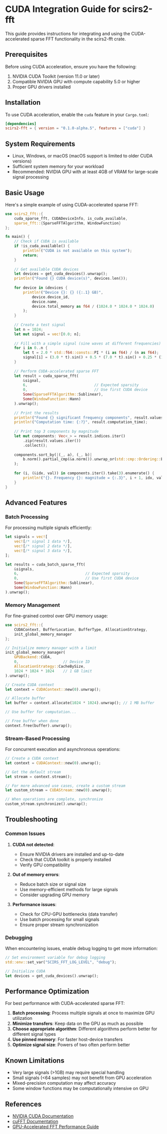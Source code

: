 # CUDA Integration Guide for scirs2-fft

This guide provides instructions for integrating and using the CUDA-accelerated sparse FFT functionality in the scirs2-fft crate.

## Prerequisites

Before using CUDA acceleration, ensure you have the following:

1. NVIDIA CUDA Toolkit (version 11.0 or later)
2. Compatible NVIDIA GPU with compute capability 5.0 or higher
3. Proper GPU drivers installed

## Installation

To use CUDA acceleration, enable the `cuda` feature in your `Cargo.toml`:

```toml
[dependencies]
scirs2-fft = { version = "0.1.0-alpha.5", features = ["cuda"] }
```

## System Requirements

- Linux, Windows, or macOS (macOS support is limited to older CUDA versions)
- Sufficient system memory for your workload
- Recommended: NVIDIA GPU with at least 4GB of VRAM for large-scale signal processing

## Basic Usage

Here's a simple example of using CUDA-accelerated sparse FFT:

```rust
use scirs2_fft::{
    cuda_sparse_fft, CUDADeviceInfo, is_cuda_available,
    sparse_fft::{SparseFFTAlgorithm, WindowFunction}
};

fn main() {
    // Check if CUDA is available
    if !is_cuda_available() {
        println!("CUDA is not available on this system");
        return;
    }
    
    // Get available CUDA devices
    let devices = get_cuda_devices().unwrap();
    println!("Found {} CUDA device(s)", devices.len());
    
    for device in &devices {
        println!("Device {}: {} ({:.1} GB)", 
            device.device_id, 
            device.name, 
            device.total_memory as f64 / (1024.0 * 1024.0 * 1024.0)
        );
    }
    
    // Create a test signal
    let n = 1024;
    let mut signal = vec![0.0; n];
    
    // Fill with a simple signal (sine waves at different frequencies)
    for i in 0..n {
        let t = 2.0 * std::f64::consts::PI * (i as f64) / (n as f64);
        signal[i] = (3.0 * t).sin() + 0.5 * (7.0 * t).sin() + 0.25 * (15.0 * t).sin();
    }
    
    // Perform CUDA-accelerated sparse FFT
    let result = cuda_sparse_fft(
        &signal,
        6,                              // Expected sparsity
        0,                              // Use first CUDA device
        Some(SparseFFTAlgorithm::Sublinear),
        Some(WindowFunction::Hann)
    ).unwrap();
    
    // Print the results
    println!("Found {} significant frequency components", result.values.len());
    println!("Computation time: {:?}", result.computation_time);
    
    // Print top 3 components by magnitude
    let mut components: Vec<_> = result.indices.iter()
        .zip(result.values.iter())
        .collect();
    
    components.sort_by(|(_, a), (_, b)| 
        b.norm().partial_cmp(&a.norm()).unwrap_or(std::cmp::Ordering::Equal)
    );
    
    for (i, (&idx, val)) in components.iter().take(3).enumerate() {
        println!("{}. Frequency {}: magnitude = {:.3}", i + 1, idx, val.norm());
    }
}
```

## Advanced Features

### Batch Processing

For processing multiple signals efficiently:

```rust
let signals = vec![
    vec![/* signal 1 data */],
    vec![/* signal 2 data */],
    vec![/* signal 3 data */],
];

let results = cuda_batch_sparse_fft(
    &signals,
    6,                              // Expected sparsity
    0,                              // Use first CUDA device
    Some(SparseFFTAlgorithm::Sublinear),
    Some(WindowFunction::Hann)
).unwrap();
```

### Memory Management

For fine-grained control over GPU memory usage:

```rust
use scirs2_fft::{
    CUDAContext, BufferLocation, BufferType, AllocationStrategy,
    init_global_memory_manager
};

// Initialize memory manager with a limit
init_global_memory_manager(
    GPUBackend::CUDA,
    0,                    // Device ID
    AllocationStrategy::CacheBySize,
    1024 * 1024 * 1024    // 1 GB limit
).unwrap();

// Create CUDA context
let context = CUDAContext::new(0).unwrap();

// Allocate buffer
let buffer = context.allocate(1024 * 1024).unwrap(); // 1 MB buffer

// Use buffer for computation...

// Free buffer when done
context.free(buffer).unwrap();
```

### Stream-Based Processing

For concurrent execution and asynchronous operations:

```rust
// Create a CUDA context
let context = CUDAContext::new(0).unwrap();

// Get the default stream
let stream = context.stream();

// For more advanced use cases, create a custom stream
let custom_stream = CUDAStream::new(0).unwrap();

// When operations are complete, synchronize
custom_stream.synchronize().unwrap();
```

## Troubleshooting

### Common Issues

1. **CUDA not detected**:
   - Ensure NVIDIA drivers are installed and up-to-date
   - Check that CUDA toolkit is properly installed
   - Verify GPU compatibility

2. **Out of memory errors**:
   - Reduce batch size or signal size
   - Use memory-efficient methods for large signals
   - Consider upgrading GPU memory

3. **Performance issues**:
   - Check for CPU-GPU bottlenecks (data transfer)
   - Use batch processing for small signals
   - Ensure proper stream synchronization

### Debugging

When encountering issues, enable debug logging to get more information:

```rust
// Set environment variable for debug logging
std::env::set_var("SCIRS_FFT_LOG_LEVEL", "debug");

// Initialize CUDA
let devices = get_cuda_devices().unwrap();
```

## Performance Optimization

For best performance with CUDA-accelerated sparse FFT:

1. **Batch processing**: Process multiple signals at once to maximize GPU utilization
2. **Minimize transfers**: Keep data on the GPU as much as possible
3. **Choose appropriate algorithm**: Different algorithms perform better for different signal types
4. **Use pinned memory**: For faster host-device transfers
5. **Optimize signal size**: Powers of two often perform better

## Known Limitations

- Very large signals (>1GB) may require special handling
- Small signals (<64 samples) may not benefit from GPU acceleration
- Mixed-precision computation may affect accuracy
- Some window functions may be computationally intensive on GPU

## References

- [NVIDIA CUDA Documentation](https://docs.nvidia.com/cuda/)
- [cuFFT Documentation](https://docs.nvidia.com/cuda/cufft/index.html)
- [GPU-Accelerated FFT Performance Guide](https://developer.nvidia.com/blog/gpu-accelerated-fft-performance/)